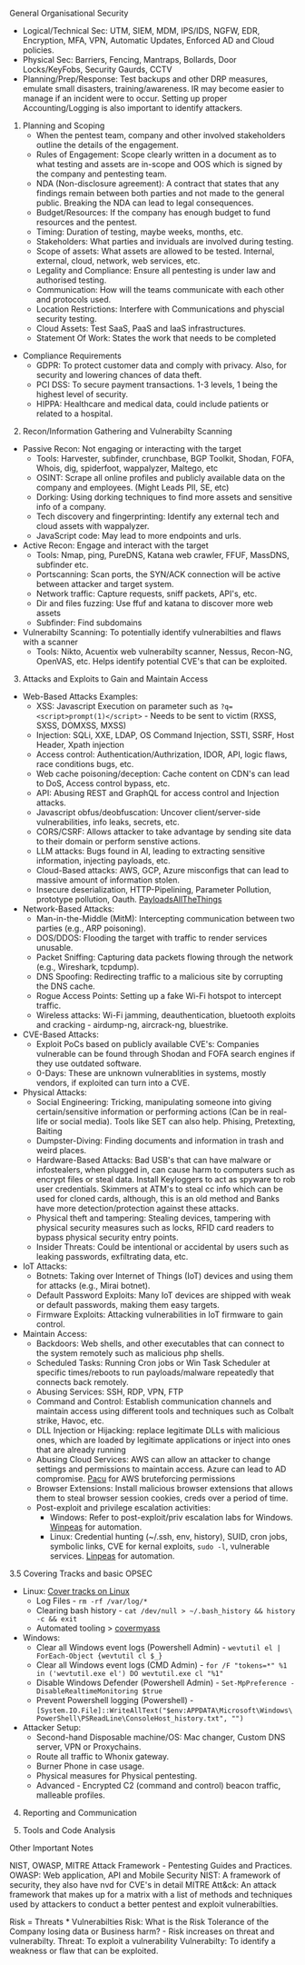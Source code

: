 General Organisational Security 
 - Logical/Technical Sec: UTM, SIEM, MDM, IPS/IDS, NGFW, EDR, Encryption, MFA, VPN, Automatic Updates, Enforced AD and Cloud policies. 
 - Physical Sec: Barriers, Fencing, Mantraps, Bollards, Door Locks/KeyFobs, Security Gaurds, CCTV
 - Planning/Prep/Response: Test backups and other DRP measures, emulate small disasters, training/awareness. IR may become easier to manage if an incident were to occur. Setting up proper Accounting/Logging is also important to identify attackers.

1. Planning and Scoping
     - When the pentest team, company and other involved stakeholders outline the details of the engagement. 
     - Rules of Engagement: Scope clearly written in a document as to what testing and assets are in-scope and OOS which is signed by the company and pentesting team.
     - NDA (Non-disclosure agreement): A contract that states that any findings remain between both parties and not made to the general public. Breaking the NDA can lead to legal consequences.
     - Budget/Resources: If the company has enough budget to fund resources and the pentest.
     - Timing: Duration of testing, maybe weeks, months, etc.
     - Stakeholders: What parties and inviduals are involved during testing.
     - Scope of assets: What assets are allowed to be tested. Internal, external, cloud, network, web services, etc.
     - Legality and Compliance: Ensure all pentesting is under law and authorised testing.
     - Communication: How will the teams communicate with each other and protocols used.
     - Location Restrictions: Interfere with Communications and physcial security testing.
     - Cloud Assets: Test SaaS, PaaS and IaaS infrastructures.
     - Statement Of Work: States the work that needs to be completed
  - Compliance Requirements
     - GDPR: To protect customer data and comply with privacy. Also, for security and lowering chances of data theft.
     - PCI DSS: To secure payment transactions. 1-3 levels, 1 being the highest level of security.
     - HIPPA: Healthcare and medical data, could include patients or related to a hospital.
 
2. Recon/Information Gathering and Vulnerabilty Scanning
  - Passive Recon: Not engaging or interacting with the target
     - Tools: Harvester, subfinder, crunchbase, BGP Toolkit, Shodan, FOFA, Whois, dig, spiderfoot, wappalyzer, Maltego, etc
     - OSINT: Scrape all online profiles and publicly available data on the company and employees. (Might Leads PII, SE, etc) 
     - Dorking: Using dorking techniques to find more assets and sensitive info of a company.
     - Tech discovery and fingerprinting: Identify any external tech and cloud assets with wappalyzer.
     - JavaScript code: May lead to more endpoints and urls. 
  - Active Recon: Engage and interact with the target
     - Tools: Nmap, ping, PureDNS, Katana web crawler, FFUF, MassDNS, subfinder etc.
     - Portscanning: Scan ports, the SYN/ACK connection will be active between attacker and target system.
     - Network traffic: Capture requests, sniff packets, API's, etc.
     - Dir and files fuzzing: Use ffuf and katana to discover more web assets
     - Subfinder: Find subdomains
  - Vulnerabilty Scanning: To potentially identify vulnerabilties and flaws with a scanner
     - Tools: Nikto, Acuentix web vulnerabilty scanner, Nessus, Recon-NG, OpenVAS, etc.
        Helps identify potential CVE's that can be exploited.

3. Attacks and Exploits to Gain and Maintain Access
  - Web-Based Attacks Examples:
     - XSS: Javascript Execution on parameter such as ```?q=<script>prompt(1)</script>``` - Needs to be sent to victim (RXSS, SXSS, DOMXSS, MXSS)
     - Injection: SQLi, XXE, LDAP, OS Command Injection, SSTI, SSRF, Host Header, Xpath injection  
     - Access control: Authentication/Authrization, IDOR, API, logic flaws, race conditions bugs, etc.
     - Web cache poisoning/deception: Cache content on CDN's can lead to DoS, Access control bypass, etc.  
     - API: Abusing REST and GraphQL for access control and Injection attacks.
     - Javascript obfus/deobfuscation: Uncover client/server-side vulnerabilities, info leaks, secrets, etc.
     - CORS/CSRF: Allows attacker to take advantage by sending site data to their domain or perform senstive actions.
     - LLM attacks: Bugs found in AI, leading to extracting sensitive information, injecting payloads, etc.
     - Cloud-Based attacks: AWS, GCP, Azure misconfigs that can lead to massive amount of information stolen.  
     - Insecure deserialization, HTTP-Pipelining, Parameter Pollution, prototype pollution, Oauth.
     [PayloadsAllTheThings](https://github.com/swisskyrepo/PayloadsAllTheThings) 
  - Network-Based Attacks:
     - Man-in-the-Middle (MitM): Intercepting communication between two parties (e.g., ARP poisoning).
     - DOS/DDOS: Flooding the target with traffic to render services unusable.
     - Packet Sniffing: Capturing data packets flowing through the network (e.g., Wireshark, tcpdump).
     - DNS Spoofing: Redirecting traffic to a malicious site by corrupting the DNS cache.
     - Rogue Access Points: Setting up a fake Wi-Fi hotspot to intercept traffic.
     - Wireless attacks: Wi-Fi jamming, deauthentication, bluetooth exploits and cracking - airdump-ng, aircrack-ng, bluestrike.
  - CVE-Based Attacks:
     - Exploit PoCs based on publicly available CVE's: Companies vulnerable can be found through Shodan and FOFA search engines if they use outdated software.
     - 0-Days: These are unknown vulnerablities in systems, mostly vendors, if exploited can turn into a CVE.
  - Physical Attacks:
     - Social Engineering: Tricking, manipulating someone into giving certain/sensitive information or performing actions (Can be in real-life or social media). Tools like SET can also help. Phising, Pretexting, Baiting
     - Dumpster-Diving: Finding documents and information in trash and weird places.
     - Hardware-Based Attacks: Bad USB's that can have malware or infostealers, when plugged in, can cause harm to computers such as encrypt files or steal data. Install Keyloggers to act as spyware to rob user credentials. Skimmers at ATM's to steal cc info which can be used for cloned cards, although, this is an old method and Banks have more detection/protection against these attacks.
     - Physical theft and tampering: Stealing devices, tampering with physical security measures such as locks, RFID card readers to bypass physical security entry points.
     - Insider Threats: Could be intentional or accidental by users such as leaking passwords, exfiltrating data, etc.
  - IoT Attacks:
     - Botnets: Taking over Internet of Things (IoT) devices and using them for attacks (e.g., Mirai botnet).
     - Default Password Exploits: Many IoT devices are shipped with weak or default passwords, making them easy targets.
     - Firmware Exploits: Attacking vulnerabilities in IoT firmware to gain control.
  - Maintain Access:
     - Backdoors: Web shells, and other executables that can connect to the system remotely such as malicious php shells.
     - Scheduled Tasks: Running Cron jobs or Win Task Scheduler at specific times/reboots to run payloads/malware repeatedly that connects back remotely.
     - Abusing Services: SSH, RDP, VPN, FTP
     - Command and Control: Establish communication channels and maintain access using different tools and techniques such as Colbalt strike, Havoc, etc.
     - DLL Injection or Hijacking: replace legitimate DLLs with malicious ones, which are loaded by legitimate applications or inject into ones that are already running
     - Abusing Cloud Services: AWS can allow an attacker to change settings and permissions to maintain access. Azure can lead to AD compromise. [Pacu](https://github.com/RhinoSecurityLabs/pacu) for AWS bruteforcing permissions
     - Browser Extensions: Install malicious browser extensions that allows them to steal browser session cookies, creds over a period of time.
     - Post-exploit and privilege escalation activities: 
        - Windows: Refer to post-exploit/priv escalation labs for Windows. [Winpeas](https://github.com/peass-ng/PEASS-ng/tree/master/winPEAS) for automation.
        - Linux: Credential hunting (~/.ssh, env, history), SUID, cron jobs, symbolic links, CVE for kernal exploits, ```sudo -l```, vulnerable services. [Linpeas](https://github.com/peass-ng/PEASS-ng/tree/master/linPEAS) for automation.

3.5 Covering Tracks and basic OPSEC
- Linux: [Cover tracks on Linux](https://null-byte.wonderhowto.com/how-to/clear-logs-bash-history-hacked-linux-systems-cover-your-tracks-remain-undetected-0244768/)
  - Log Files - ```rm -rf /var/log/*```
  - Clearing bash history - ```cat /dev/null > ~/.bash_history && history -c && exit```
  - Automated tooling > [covermyass](https://github.com/sundowndev/covermyass)
- Windows:
  - Clear all Windows event logs (Powershell Admin) - ```wevtutil el | ForEach-Object {wevtutil cl $_}```
  - Clear all Windows event logs (CMD Admin) - ```for /F "tokens=*" %1 in ('wevtutil.exe el') DO wevtutil.exe cl "%1"```
  - Disable Windows Defender (Powershell Admin) - ```Set-MpPreference -DisableRealtimeMonitoring $true```
  - Prevent Powershell logging (Powershell) - ```[System.IO.File]::WriteAllText("$env:APPDATA\Microsoft\Windows\PowerShell\PSReadLine\ConsoleHost_history.txt", "")```
- Attacker Setup:
  - Second-hand Disposable machine/OS: Mac changer, Custom DNS server, VPN or Proxychains.
  - Route all traffic to Whonix gateway.
  - Burner Phone in case usage.    
  - Physical measures for Physical pentesting.
  - Advanced - Encrypted C2 (command and control) beacon traffic, malleable profiles.  

4. Reporting and Communication

5. Tools and Code Analysis 


Other Important Notes

NIST, OWASP, MITRE Attack Framework - Pentesting Guides and Practices. 
     OWASP: Web application, API and Mobile Security
     NIST: A framework of security, they also have nvd for CVE's in detail
     MITRE Att&ck: An attack framework that makes up for a matrix with a list of methods and techniques used by attackers to conduct a better pentest and exploit vulnerabilties.

Risk = Threats * Vulnerabilties
     Risk: What is the Risk Tolerance of the Company losing data or Business harm? - Risk increases on threat and vulnerabilty.
     Threat: To exploit a vulnerability
     Vulnerabilty: To identify a weakness or flaw that can be exploited.

